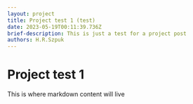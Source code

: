 ```yaml
---
layout: project
title: Project test 1 (test)
date: 2023-05-19T00:11:39.736Z
brief-description: This is just a test for a project post
authors: H.R.Szpuk
---
```

# Project test 1

This is where markdown content will live